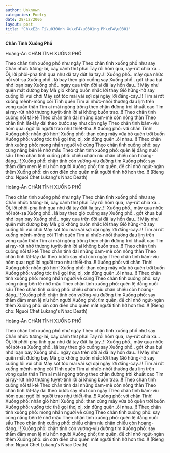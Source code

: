 ```yaml
---
author: Unknown
categories: Poetry
date: 28/12/2005
layout: post
title: "Ch\xE2n Ti\u0300nh Xu\xF4\u0301ng Ph\xF4\u0301"
---
```


**Chân Tình Xuống Phố**

Hoàng-Ân
CHÂN TÌNH XUỐNG PHỐ

Theo chân tình xuống phố như ngây
Theo chân tình xuống phố như say
Chân nhức tương-lai, cay cánh thư phai
Tay rối hôm qua, ray-rứt chia xa...
Ôi, lời phôi-pha tình qua như đã tay đứt lìa tay..!!
Xuống phố.. mây qua nhức nỗi sót-sa
Xuống phố.. lá bay theo gió cuồng say
Xuống phố.. gót khua bụi nhớ loạn bay
Xuống phố.. ngày qua trên đời ai đã lay hồn đau..!!
Mây như quên mất đường bay
Mà gió không buồn nhắc lời thay
Gió hững-hờ say cuồng lối vui chơi
Mây sót tóc mai vài sợi dại ngây lời đắng-cay..!!
Tim ai rớt xuống mênh-mông cõi Tình quên
Tim ai nhức-nhối thương đau lịm trên vòng quẩn thân
Tim ai mãi ngóng trông theo chân đường trời khuất cao
Tim ai ray-rứt nhớ thương tuyệt-tình lời ai không buồn trao..!!
Theo chân tình cuồng nỗi tái-tê
Theo chân tình dài những đam-mê còn nồng thân
Theo chân tình lất-lây dài theo bước say như còn ngây
Theo chân tình bám-víu hôm qua: ngỡ lời người trao như thiết-tha..!!
Xuống phố: với chân Tình!
Xuống phố: nhắn gió hờn!
Xuống phố: than cùng mây vừa bỏ quên trời buồn
Xuống phố: vướng tóc thề gọi thơ, ơi, xin đừng quên..ôi nhau..!!
Theo chân tình xuống phố: mong nhắn người về cùng
Theo chân tình xuống phố: say cùng nắng bên lề nhớ mầu
Theo chân tình xuống phố: quên lệ đắng nuối sầu
Theo chân tình xuống phố: chiều chậm níu chân chiều còn hoang-đàng..!!
Xuống phố: chân tình còn vướng-víu đường tim
Xuống phố: say thấm đẫm men lệ níu hồn người
Xuống phố: tìm quên, để chỉ nhớ ngút-ngàn thêm
Xuống phố: xin cơn điên cho quên mất người tình hờ hơn thơ..!!
(Rieng cho: Nguoi Chet Lukang's Nhac Death)

Hoàng-Ân
CHÂN TÌNH XUỐNG PHỐ

Theo chân tình xuống phố như ngây
Theo chân tình xuống phố như say
Chân nhức tương-lai, cay cánh thư phai
Tay rối hôm qua, ray-rứt chia xa...
Ôi, lời phôi-pha tình qua như đã tay đứt lìa tay..!!
Xuống phố.. mây qua nhức nỗi sót-sa
Xuống phố.. lá bay theo gió cuồng say
Xuống phố.. gót khua bụi nhớ loạn bay
Xuống phố.. ngày qua trên đời ai đã lay hồn đau..!!
Mây như quên mất đường bay
Mà gió không buồn nhắc lời thay
Gió hững-hờ say cuồng lối vui chơi
Mây sót tóc mai vài sợi dại ngây lời đắng-cay..!!
Tim ai rớt xuống mênh-mông cõi Tình quên
Tim ai nhức-nhối thương đau lịm trên vòng quẩn thân
Tim ai mãi ngóng trông theo chân đường trời khuất cao
Tim ai ray-rứt nhớ thương tuyệt-tình lời ai không buồn trao..!!
Theo chân tình cuồng nỗi tái-tê
Theo chân tình dài những đam-mê còn nồng thân
Theo chân tình lất-lây dài theo bước say như còn ngây
Theo chân tình bám-víu hôm qua: ngỡ lời người trao như thiết-tha..!!
Xuống phố: với chân Tình!
Xuống phố: nhắn gió hờn!
Xuống phố: than cùng mây vừa bỏ quên trời buồn
Xuống phố: vướng tóc thề gọi thơ, ơi, xin đừng quên..ôi nhau..!!
Theo chân tình xuống phố: mong nhắn người về cùng
Theo chân tình xuống phố: say cùng nắng bên lề nhớ mầu
Theo chân tình xuống phố: quên lệ đắng nuối sầu
Theo chân tình xuống phố: chiều chậm níu chân chiều còn hoang-đàng..!!
Xuống phố: chân tình còn vướng-víu đường tim
Xuống phố: say thấm đẫm men lệ níu hồn người
Xuống phố: tìm quên, để chỉ nhớ ngút-ngàn thêm
Xuống phố: xin cơn điên cho quên mất người tình hờ hơn thơ..!!
(Rieng cho: Nguoi Chet Lukang's Nhac Death)

Hoàng-Ân
CHÂN TÌNH XUỐNG PHỐ

Theo chân tình xuống phố như ngây
Theo chân tình xuống phố như say
Chân nhức tương-lai, cay cánh thư phai
Tay rối hôm qua, ray-rứt chia xa...
Ôi, lời phôi-pha tình qua như đã tay đứt lìa tay..!!
Xuống phố.. mây qua nhức nỗi sót-sa
Xuống phố.. lá bay theo gió cuồng say
Xuống phố.. gót khua bụi nhớ loạn bay
Xuống phố.. ngày qua trên đời ai đã lay hồn đau..!!
Mây như quên mất đường bay
Mà gió không buồn nhắc lời thay
Gió hững-hờ say cuồng lối vui chơi
Mây sót tóc mai vài sợi dại ngây lời đắng-cay..!!
Tim ai rớt xuống mênh-mông cõi Tình quên
Tim ai nhức-nhối thương đau lịm trên vòng quẩn thân
Tim ai mãi ngóng trông theo chân đường trời khuất cao
Tim ai ray-rứt nhớ thương tuyệt-tình lời ai không buồn trao..!!
Theo chân tình cuồng nỗi tái-tê
Theo chân tình dài những đam-mê còn nồng thân
Theo chân tình lất-lây dài theo bước say như còn ngây
Theo chân tình bám-víu hôm qua: ngỡ lời người trao như thiết-tha..!!
Xuống phố: với chân Tình!
Xuống phố: nhắn gió hờn!
Xuống phố: than cùng mây vừa bỏ quên trời buồn
Xuống phố: vướng tóc thề gọi thơ, ơi, xin đừng quên..ôi nhau..!!
Theo chân tình xuống phố: mong nhắn người về cùng
Theo chân tình xuống phố: say cùng nắng bên lề nhớ mầu
Theo chân tình xuống phố: quên lệ đắng nuối sầu
Theo chân tình xuống phố: chiều chậm níu chân chiều còn hoang-đàng..!!
Xuống phố: chân tình còn vướng-víu đường tim
Xuống phố: say thấm đẫm men lệ níu hồn người
Xuống phố: tìm quên, để chỉ nhớ ngút-ngàn thêm
Xuống phố: xin cơn điên cho quên mất người tình hờ hơn thơ..!!
(Rieng cho: Nguoi Chet Lukang's Nhac Death)
